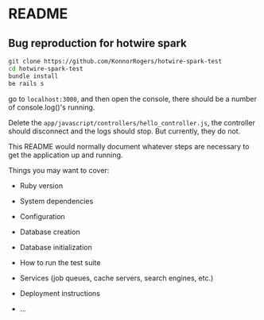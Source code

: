 # README

## Bug reproduction for hotwire spark

```bash
git clone https://github.com/KonnorRogers/hotwire-spark-test
cd hotwire-spark-test
bundle install
be rails s
```

go to `localhost:3000`, and then open the console, there should be a number of console.log()'s running.

Delete the `app/javascript/controllers/hello_controller.js`, the controller should disconnect and the logs should stop. But currently, they do not.


This README would normally document whatever steps are necessary to get the
application up and running.

Things you may want to cover:

* Ruby version

* System dependencies

* Configuration

* Database creation

* Database initialization

* How to run the test suite

* Services (job queues, cache servers, search engines, etc.)

* Deployment instructions

* ...
